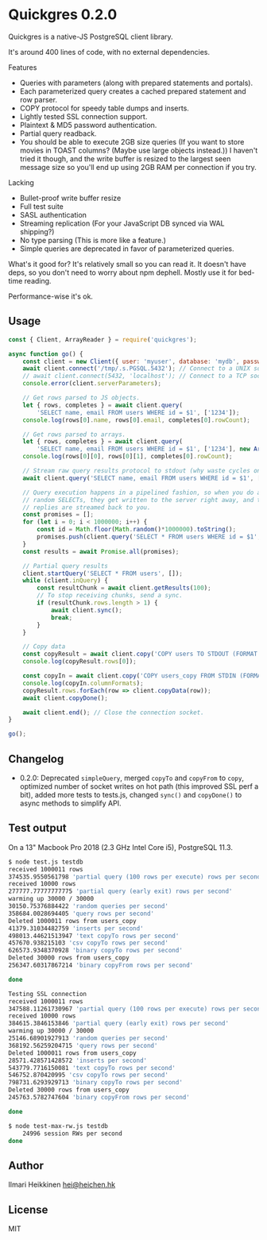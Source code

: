 # Quickgres 0.2.0

Quickgres is a native-JS PostgreSQL client library.

It's around 400 lines of code, with no external dependencies.

Features
 * Queries with parameters (along with prepared statements and portals).
 * Each parameterized query creates a cached prepared statement and row parser.
 * COPY protocol for speedy table dumps and inserts.
 * Lightly tested SSL connection support.
 * Plaintext & MD5 password authentication.
 * Partial query readback.
 * You should be able to execute 2GB size queries (If you want to store movies in TOAST columns? (Maybe use large objects instead.)) I haven't tried it though, and the write buffer is resized to the largest seen message size so you'll end up using 2GB RAM per connection if you try.
 
Lacking
 * Bullet-proof write buffer resize
 * Full test suite
 * SASL authentication
 * Streaming replication (For your JavaScript DB synced via WAL shipping?)
 * No type parsing (This is more like a feature.)
 * Simple queries are deprecated in favor of parameterized queries.

What's it good for? It's relatively small so you can read it. It doesn't have deps, so you don't need to worry about npm dephell. Mostly use it for bed-time reading.

Performance-wise it's ok.


## Usage 

```javascript
const { Client, ArrayReader } = require('quickgres'); 

async function go() {
    const client = new Client({ user: 'myuser', database: 'mydb', password: 'mypass' });
    await client.connect('/tmp/.s.PGSQL.5432'); // Connect to a UNIX socket.
    // await client.connect(5432, 'localhost'); // Connect to a TCP socket.
    console.error(client.serverParameters);

    // Get rows parsed to JS objects.
    let { rows, completes } = await client.query(
        'SELECT name, email FROM users WHERE id = $1', ['1234']);
    console.log(rows[0].name, rows[0].email, completes[0].rowCount);

    // Get rows parsed to arrays.
    let { rows, completes } = await client.query(
        'SELECT name, email FROM users WHERE id = $1', ['1234'], new ArrayReader());
    console.log(rows[0][0], rows[0][1], completes[0].rowCount);

    // Stream raw query results protocol to stdout (why waste cycles on parsing data...)
    await client.query('SELECT name, email FROM users WHERE id = $1', ['1234'], process.stdout);

    // Query execution happens in a pipelined fashion, so when you do a million 
    // random SELECTs, they get written to the server right away, and the server
    // replies are streamed back to you.
    const promises = [];
    for (let i = 0; i < 1000000; i++) {
        const id = Math.floor(Math.random()*1000000).toString();
        promises.push(client.query('SELECT * FROM users WHERE id = $1', [id]));
    }
    const results = await Promise.all(promises);

    // Partial query results
    client.startQuery('SELECT * FROM users', []);
    while (client.inQuery) {
        const resultChunk = await client.getResults(100);
        // To stop receiving chunks, send a sync.
        if (resultChunk.rows.length > 1) {
            await client.sync();
            break;
        }
    }

    // Copy data
    const copyResult = await client.copy('COPY users TO STDOUT (FORMAT binary)');
    console.log(copyResult.rows[0]);

    const copyIn = await client.copy('COPY users_copy FROM STDIN (FORMAT binary)');
    console.log(copyIn.columnFormats);
    copyResult.rows.forEach(row => client.copyData(row));
    await client.copyDone();

    await client.end(); // Close the connection socket.
}

go();
```

## Changelog

 * 0.2.0: Deprecated `simpleQuery`, merged `copyTo` and `copyFrom` to `copy`, optimized number of socket writes on hot path (this improved SSL perf a bit), added more tests to tests.js, changed `sync()` and `copyDone()` to async methods to simplify API.

## Test output

On a 13" Macbook Pro 2018 (2.3 GHz Intel Core i5), PostgreSQL 11.3.

```bash
$ node test.js testdb
received 1000011 rows
374535.9550561798 'partial query (100 rows per execute) rows per second'
received 10000 rows
277777.77777777775 'partial query (early exit) rows per second'
warming up 30000 / 30000     
30150.75376884422 'random queries per second'
358684.0028694405 'query rows per second'
Deleted 1000011 rows from users_copy
41379.31034482759 'inserts per second'
498013.44621513947 'text copyTo rows per second'
457670.938215103 'csv copyTo rows per second'
626573.9348370928 'binary copyTo rows per second'
Deleted 30000 rows from users_copy
256347.60317867214 'binary copyFrom rows per second'

done

Testing SSL connection
received 1000011 rows
347588.11261730967 'partial query (100 rows per execute) rows per second'
received 10000 rows
384615.3846153846 'partial query (early exit) rows per second'
warming up 30000 / 30000     
25146.68901927913 'random queries per second'
368192.56259204715 'query rows per second'
Deleted 1000011 rows from users_copy
28571.428571428572 'inserts per second'
543779.7716150081 'text copyTo rows per second'
546752.870420995 'csv copyTo rows per second'
798731.6293929713 'binary copyTo rows per second'
Deleted 30000 rows from users_copy
245763.5782747604 'binary copyFrom rows per second'

done

$ node test-max-rw.js testdb
    24996 session RWs per second              
done
```

## Author
Ilmari Heikkinen <hei@heichen.hk>

## License
MIT